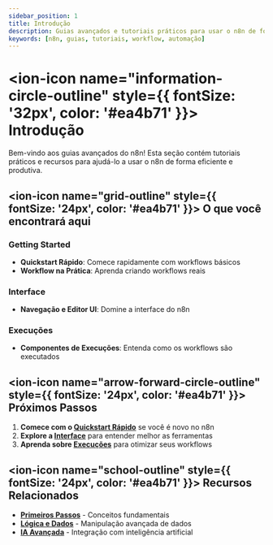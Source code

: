 ```yaml
---
sidebar_position: 1
title: Introdução
description: Guias avançados e tutoriais práticos para usar o n8n de forma eficiente
keywords: [n8n, guias, tutoriais, workflow, automação]
---
```


# <ion-icon name="information-circle-outline" style={{ fontSize: '32px', color: '#ea4b71' }}></ion-icon> Introdução

Bem-vindo aos guias avançados do n8n! Esta seção contém tutoriais práticos e recursos para ajudá-lo a usar o n8n de forma eficiente e produtiva.

## <ion-icon name="grid-outline" style={{ fontSize: '24px', color: '#ea4b71' }}></ion-icon> O que você encontrará aqui

### Getting Started
- **Quickstart Rápido**: Comece rapidamente com workflows básicos
- **Workflow na Prática**: Aprenda criando workflows reais

### Interface
- **Navegação e Editor UI**: Domine a interface do n8n

### Execuções
- **Componentes de Execuções**: Entenda como os workflows são executados

## <ion-icon name="arrow-forward-circle-outline" style={{ fontSize: '24px', color: '#ea4b71' }}></ion-icon> Próximos Passos

1. **Comece com o [Quickstart Rápido](./getting-started/quickstart-rapido)** se você é novo no n8n
2. **Explore a [Interface](./interface/navegacao-editor-ui)** para entender melhor as ferramentas
3. **Aprenda sobre [Execuções](./execucoes/componentes-execucoes)** para otimizar seus workflows

## <ion-icon name="school-outline" style={{ fontSize: '24px', color: '#ea4b71' }}></ion-icon> Recursos Relacionados

- **[Primeiros Passos](../primeiros-passos/instalacao)** - Conceitos fundamentais
- **[Lógica e Dados](../logica-e-dados)** - Manipulação avançada de dados
- **[IA Avançada](../advanced-ai)** - Integração com inteligência artificial 
